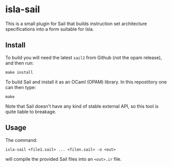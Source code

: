 # isla-sail

This is a small plugin for Sail that builds instruction set
architecture specifications into a form suitable for Isla.

## Install

To build you will need the latest `sail2` from Github (not the opam
release), and then run:
```
make install
```
To build Sail and install it as an OCaml (OPAM) library. In this repostitory
one can then type:
```
make
```
Note that Sail doesn't have any kind of stable external API, so this tool is
quite liable to breakage.

## Usage

The command:
```
isla-sail <file1.sail> ... <filen.sail> -o <out>
```
will compile the provided Sail files into an `<out>.ir` file.

